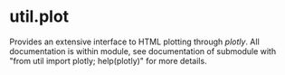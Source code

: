 # util.plot

Provides an extensive interface to HTML plotting through *plotly*. All documentation is within module, see documentation of submodule with "from util import plotly; help(plotly)" for more details.